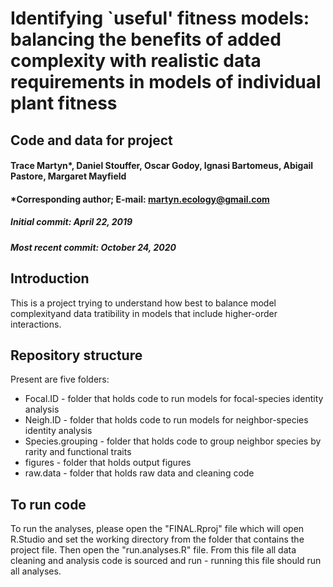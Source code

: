 # Identifying `useful' fitness models: balancing the benefits of added complexity with realistic data requirements in models of individual plant fitness
## Code and data for project
#### Trace Martyn*, Daniel Stouffer, Oscar Godoy, Ignasi Bartomeus, Abigail Pastore, Margaret Mayfield
#### *Corresponding author; E-mail: martyn.ecology@gmail.com
##### Initial commit: April 22, 2019
##### Most recent commit: October 24, 2020

## Introduction

This is a project trying to understand how best to balance model complexityand data tratibility in models that include higher-order interactions.

## Repository structure

Present are five folders:
 - Focal.ID - folder that holds code to run models for focal-species identity analysis
 - Neigh.ID - folder that holds code to run models for neighbor-species identity analysis
 - Species.grouping - folder that holds code to group neighbor species by rarity and functional traits
 - figures - folder that holds output figures
 - raw.data - folder that holds raw data and cleaning code

## To run code

To run the analyses, please open the "FINAL.Rproj" file which will open R.Studio and set the working directory from the folder that contains the project file. Then open the "run.analyses.R" file. From this file all data cleaning and analysis code is sourced and run - running this file should run all analyses.
